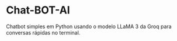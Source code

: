 # Chat-BOT-AI
 Chatbot simples em Python usando o modelo LLaMA 3 da Groq para conversas rápidas no terminal.
